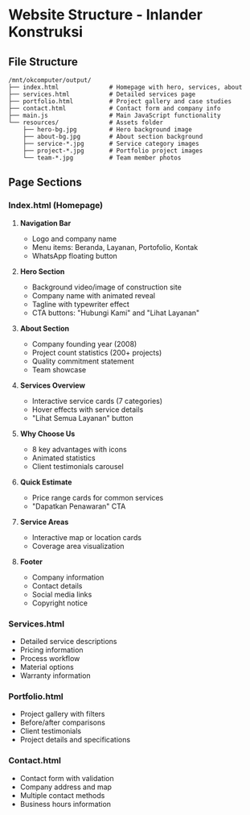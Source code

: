 # Website Structure - Inlander Konstruksi

## File Structure
```
/mnt/okcomputer/output/
├── index.html              # Homepage with hero, services, about
├── services.html           # Detailed services page
├── portfolio.html          # Project gallery and case studies
├── contact.html            # Contact form and company info
├── main.js                 # Main JavaScript functionality
└── resources/              # Assets folder
    ├── hero-bg.jpg         # Hero background image
    ├── about-bg.jpg        # About section background
    ├── service-*.jpg       # Service category images
    ├── project-*.jpg       # Portfolio project images
    └── team-*.jpg          # Team member photos
```

## Page Sections

### Index.html (Homepage)
1. **Navigation Bar**
   - Logo and company name
   - Menu items: Beranda, Layanan, Portofolio, Kontak
   - WhatsApp floating button

2. **Hero Section**
   - Background video/image of construction site
   - Company name with animated reveal
   - Tagline with typewriter effect
   - CTA buttons: "Hubungi Kami" and "Lihat Layanan"

3. **About Section**
   - Company founding year (2008)
   - Project count statistics (200+ projects)
   - Quality commitment statement
   - Team showcase

4. **Services Overview**
   - Interactive service cards (7 categories)
   - Hover effects with service details
   - "Lihat Semua Layanan" button

5. **Why Choose Us**
   - 8 key advantages with icons
   - Animated statistics
   - Client testimonials carousel

6. **Quick Estimate**
   - Price range cards for common services
   - "Dapatkan Penawaran" CTA

7. **Service Areas**
   - Interactive map or location cards
   - Coverage area visualization

8. **Footer**
   - Company information
   - Contact details
   - Social media links
   - Copyright notice

### Services.html
- Detailed service descriptions
- Pricing information
- Process workflow
- Material options
- Warranty information

### Portfolio.html
- Project gallery with filters
- Before/after comparisons
- Client testimonials
- Project details and specifications

### Contact.html
- Contact form with validation
- Company address and map
- Multiple contact methods
- Business hours information